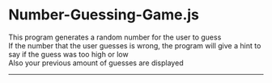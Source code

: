 # Number-Guessing-Game.js
This program generates a random number for the user to guess<br/>
If the number that the user guesses is wrong, the program will give a hint to say if the guess was too high or low<br/>
Also your previous amount of guesses are displayed
<hr/>

